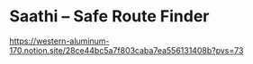 # Saathi – Safe Route Finder

https://western-aluminum-170.notion.site/28ce44bc5a7f803caba7ea556131408b?pvs=73